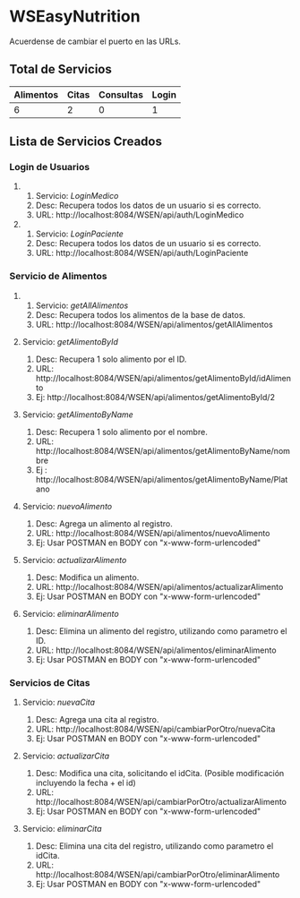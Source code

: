 # WSEasyNutrition

Acuerdense de cambiar el puerto en las URLs.

## Total de Servicios
Alimentos | Citas | Consultas | Login |
--------- | ----- | ----------| ----- |
6         |   2   |     0     |   1   |

## Lista de Servicios Creados

### Login de Usuarios
   1. 
      1. Servicio: _LoginMedico_
      2. Desc: Recupera todos los datos de un usuario si es correcto.
      3. URL: http://localhost:8084/WSEN/api/auth/LoginMedico
      
   1. 
      1. Servicio: _LoginPaciente_
      2. Desc: Recupera todos los datos de un usuario si es correcto.
      3. URL: http://localhost:8084/WSEN/api/auth/LoginPaciente

### Servicio de Alimentos
   1. 
      1. Servicio: _getAllAlimentos_
      2. Desc: Recupera todos los alimentos de la base de datos.
      3. URL: http://localhost:8084/WSEN/api/alimentos/getAllAlimentos
      
   2. Servicio: _getAlimentoById_
      1. Desc: Recupera 1 solo alimento por el ID.
      2. URL: http://localhost:8084/WSEN/api/alimentos/getAlimentoById/idAlimento
      3. Ej: http://localhost:8084/WSEN/api/alimentos/getAlimentoById/2

   3. Servicio: _getAlimentoByName_
      1. Desc: Recupera 1 solo alimento por el nombre.
      2. URL: http://localhost:8084/WSEN/api/alimentos/getAlimentoByName/nombre
      3. Ej : http://localhost:8084/WSEN/api/alimentos/getAlimentoByName/Platano

   4. Servicio: _nuevoAlimento_
      1. Desc: Agrega un alimento al registro.
      2. URL: http://localhost:8084/WSEN/api/alimentos/nuevoAlimento
      3. Ej: Usar POSTMAN en BODY con "x-www-form-urlencoded"

   5. Servicio: _actualizarAlimento_
      1. Desc: Modifica un alimento.
      2. URL: http://localhost:8084/WSEN/api/alimentos/actualizarAlimento
      3. Ej: Usar POSTMAN en BODY con "x-www-form-urlencoded"

   6. Servicio: _eliminarAlimento_
      1. Desc: Elimina un alimento del registro, utilizando como parametro el ID.
      2. URL: http://localhost:8084/WSEN/api/alimentos/eliminarAlimento
      3. Ej: Usar POSTMAN en BODY con "x-www-form-urlencoded"
      
### Servicios de Citas
   1. Servicio: _nuevaCita_
      1. Desc: Agrega una cita al registro.
      2. URL: http://localhost:8084/WSEN/api/cambiarPorOtro/nuevaCita
      3. Ej: Usar POSTMAN en BODY con "x-www-form-urlencoded"
      
   2. Servicio: _actualizarCita_
      1. Desc: Modifica una cita, solicitando el idCita. (Posible modificación incluyendo la fecha + el id)
      2. URL: http://localhost:8084/WSEN/api/cambiarPorOtro/actualizarAlimento
      3. Ej: Usar POSTMAN en BODY con "x-www-form-urlencoded"

   3. Servicio: _eliminarCita_
      1. Desc: Elimina una cita del registro, utilizando como parametro el idCita.
      2. URL: http://localhost:8084/WSEN/api/cambiarPorOtro/eliminarAlimento
      3. Ej: Usar POSTMAN en BODY con "x-www-form-urlencoded"
